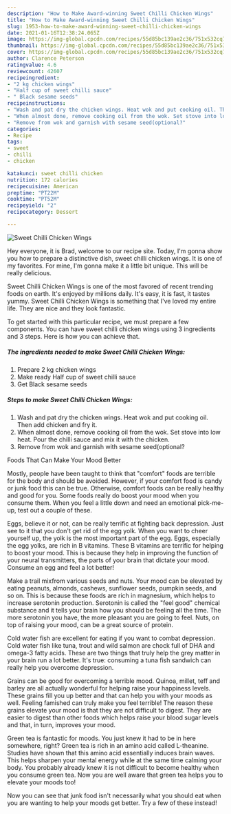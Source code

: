 ```yaml
---
description: "How to Make Award-winning Sweet Chilli Chicken Wings"
title: "How to Make Award-winning Sweet Chilli Chicken Wings"
slug: 1953-how-to-make-award-winning-sweet-chilli-chicken-wings
date: 2021-01-16T12:38:24.065Z
image: https://img-global.cpcdn.com/recipes/55d85bc139ae2c36/751x532cq70/sweet-chilli-chicken-wings-recipe-main-photo.jpg
thumbnail: https://img-global.cpcdn.com/recipes/55d85bc139ae2c36/751x532cq70/sweet-chilli-chicken-wings-recipe-main-photo.jpg
cover: https://img-global.cpcdn.com/recipes/55d85bc139ae2c36/751x532cq70/sweet-chilli-chicken-wings-recipe-main-photo.jpg
author: Clarence Peterson
ratingvalue: 4.6
reviewcount: 42607
recipeingredient:
- "2 kg chicken wings"
- "Half cup of sweet chilli sauce"
- " Black sesame seeds"
recipeinstructions:
- "Wash and pat dry the chicken wings. Heat wok and put cooking oil. Then add chicken and fry it."
- "When almost done, remove cooking oil from the wok. Set stove into low heat. Pour the chilli sauce and mix it with the chicken."
- "Remove from wok and garnish with sesame seed(optional?"
categories:
- Recipe
tags:
- sweet
- chilli
- chicken

katakunci: sweet chilli chicken 
nutrition: 172 calories
recipecuisine: American
preptime: "PT22M"
cooktime: "PT52M"
recipeyield: "2"
recipecategory: Dessert

---
```



![Sweet Chilli Chicken Wings](https://img-global.cpcdn.com/recipes/55d85bc139ae2c36/751x532cq70/sweet-chilli-chicken-wings-recipe-main-photo.jpg)

Hey everyone, it is Brad, welcome to our recipe site. Today, I'm gonna show you how to prepare a distinctive dish, sweet chilli chicken wings. It is one of my favorites. For mine, I'm gonna make it a little bit unique. This will be really delicious.

Sweet Chilli Chicken Wings is one of the most favored of recent trending foods on earth. It's enjoyed by millions daily. It's easy, it is fast, it tastes yummy. Sweet Chilli Chicken Wings is something that I've loved my entire life. They are nice and they look fantastic.




To get started with this particular recipe, we must prepare a few components. You can have sweet chilli chicken wings using 3 ingredients and 3 steps. Here is how you can achieve that.

<!--inarticleads1-->

##### The ingredients needed to make Sweet Chilli Chicken Wings:

1. Prepare 2 kg chicken wings
1. Make ready Half cup of sweet chilli sauce
1. Get  Black sesame seeds




<!--inarticleads2-->

##### Steps to make Sweet Chilli Chicken Wings:

1. Wash and pat dry the chicken wings. Heat wok and put cooking oil. Then add chicken and fry it.
1. When almost done, remove cooking oil from the wok. Set stove into low heat. Pour the chilli sauce and mix it with the chicken.
1. Remove from wok and garnish with sesame seed(optional?




Foods That Can Make Your Mood Better


Mostly, people have been taught to think that "comfort" foods are terrible for the body and should be avoided. However, if your comfort food is candy or junk food this can be true. Otherwise, comfort foods can be really healthy and good for you. Some foods really do boost your mood when you consume them. When you feel a little down and need an emotional pick-me-up, test out a couple of these.

Eggs, believe it or not, can be really terrific at fighting back depression. Just see to it that you don't get rid of the egg yolk. When you want to cheer yourself up, the yolk is the most important part of the egg. Eggs, especially the egg yolks, are rich in B vitamins. These B vitamins are terrific for helping to boost your mood. This is because they help in improving the function of your neural transmitters, the parts of your brain that dictate your mood. Consume an egg and feel a lot better!

Make a trail mixfrom various seeds and nuts. Your mood can be elevated by eating peanuts, almonds, cashews, sunflower seeds, pumpkin seeds, and so on. This is because these foods are rich in magnesium, which helps to increase serotonin production. Serotonin is called the "feel good" chemical substance and it tells your brain how you should be feeling all the time. The more serotonin you have, the more pleasant you are going to feel. Nuts, on top of raising your mood, can be a great source of protein.

Cold water fish are excellent for eating if you want to combat depression. Cold water fish like tuna, trout and wild salmon are chock full of DHA and omega-3 fatty acids. These are two things that truly help the grey matter in your brain run a lot better. It's true: consuming a tuna fish sandwich can really help you overcome depression. 

Grains can be good for overcoming a terrible mood. Quinoa, millet, teff and barley are all actually wonderful for helping raise your happiness levels. These grains fill you up better and that can help you with your moods as well. Feeling famished can truly make you feel terrible! The reason these grains elevate your mood is that they are not difficult to digest. They are easier to digest than other foods which helps raise your blood sugar levels and that, in turn, improves your mood.

Green tea is fantastic for moods. You just knew it had to be in here somewhere, right? Green tea is rich in an amino acid called L-theanine. Studies have shown that this amino acid essentially induces brain waves. This helps sharpen your mental energy while at the same time calming your body. You probably already knew it is not difficult to become healthy when you consume green tea. Now you are well aware that green tea helps you to elevate your moods too!

Now you can see that junk food isn't necessarily what you should eat when you are wanting to help your moods get better. Try a few of these instead!

